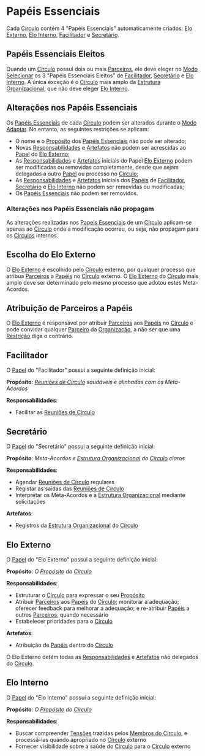 # Papéis Essenciais

Cada [Círculo](estrutura-organizacional.md#circulos) contém 4 "Papéis Essenciais" automaticamente criados: [Elo Externo](papeis-essenciais.md#elo-externo), [Elo Interno](papeis-essenciais.md#elo-interno), [Facilitador](papeis-essenciais.md#facilitador) e [Secretário](papeis-essenciais.md#secretario).

## Papéis Essenciais Eleitos

Quando um [Círculo](estrutura-organizacional.md#circulos) possui dois ou mais [Parceiros](organizacao.md#parceiros), ele deve eleger no [Modo Selecionar](reunioes-de-circulo.md#modo-selecionar) os 3 "Papéis Essenciais Eleitos" de [Facilitador](papeis-essenciais.md#facilitador), [Secretário](papeis-essenciais.md#secretario) e [Elo Interno](papeis-essenciais.md#elo-interno). A única exceção é o [Círculo](estrutura-organizacional.md#circulos) mais amplo da [Estrutura Organizacional](estrutura-organizacional.md), que não deve eleger [Elo Interno](papeis-essenciais.md#elo-interno).

## Alterações nos Papéis Essenciais

Os [Papéis Essenciais](papeis-essenciais.md#papeis-essenciais) de cada [Círculo](estrutura-organizacional.md#circulos) podem ser alterados durante o [Modo Adaptar](reunioes-de-circulo.md#modo-adaptar). No entanto, as seguintes restrições se aplicam:

* O nome e o [Propósito](estrutura-organizacional.md#papeis) dos [Papéis Essenciais](papeis-essenciais.md#papeis-essenciais) não pode ser alterado;
* Novas [Responsabilidades](estrutura-organizacional.md#papeis) e [Artefatos](estrutura-organizacional.md#papeis) não podem ser acrescidas ao [Papel](estrutura-organizacional.md#papeis) do [Elo Externo](papeis-essenciais.md#elo-externo);
* As [Responsabilidades](estrutura-organizacional.md#papeis) e [Artefatos](estrutura-organizacional.md#papeis) iniciais do Papel [Elo Externo](papeis-essenciais.md#elo-externo) podem ser modificadas ou removidas completamente, desde que sejam delegadas a outro [Papel](estrutura-organizacional.md#papeis) ou processo no [Círculo](estrutura-organizacional.md#circulos);
* As [Responsabilidades](estrutura-organizacional.md#papeis) e [Artefatos](estrutura-organizacional.md#papeis) iniciais dos [Papéis](estrutura-organizacional.md#papeis) de [Facilitador](papeis-essenciais.md#facilitador), [Secretário](papeis-essenciais.md#secretario) e [Elo Interno](papeis-essenciais.md#elo-interno) não podem ser removidas ou modificadas;
* Os [Papéis Essenciais](papeis-essenciais.md#papeis-essenciais) não podem ser removidos.

### Alterações nos Papéis Essenciais não propagam

As alterações realizadas nos [Papeis Essenciais](papeis-essenciais.md#papeis-essenciais) de um [Círculo](estrutura-organizacional.md#circulos) aplicam-se apenas ao [Círculo](estrutura-organizacional.md#circulos) onde a modificação ocorreu, ou seja, não propagam para os [Círculos](estrutura-organizacional.md#circulos) internos.

## Escolha do Elo Externo

O [Elo Externo](papeis-essenciais.md#elo-externo) é escolhido pelo [Círculo](estrutura-organizacional.md#circulos) externo, por qualquer processo que atribua [Parceiros](organizacao.md#parceiros) a [Papéis](estrutura-organizacional.md#papeis) no [Círculo](estrutura-organizacional.md#circulos) externo. O [Elo Externo](papeis-essenciais.md#elo-externo) do [Círculo](estrutura-organizacional.md#circulos) mais amplo deve ser determinado pelo mesmo processo que adotou estes Meta-Acordos.

## Atribuição de Parceiros a Papéis

O [Elo Externo](papeis-essenciais.md#elo-externo) é responsável por atribuir [Parceiros](organizacao.md#parceiros) aos [Papéis](estrutura-organizacional.md#papeis) no [Círculo](estrutura-organizacional.md#circulos) e pode convidar qualquer [Parceiro](organizacao.md#parceiros) da [Organização](organizacao.md), a não ser que uma [Restrição](estrutura-organizacional.md#restricoes) diga o contrário.

## Facilitador

O [Papel](estrutura-organizacional.md#papeis) do "Facilitador" possui a seguinte definição inicial:

**Propósito**: [_Reuniões de Círculo_](reunioes-de-circulo.md) _saudáveis e alinhadas com os Meta-Acordos_

**Responsabilidades**:

* Facilitar as [Reuniões de Círculo](reunioes-de-circulo.md)

## Secretário

O [Papel](estrutura-organizacional.md#papeis) do "Secretário" possui a seguinte definição inicial:

**Propósito**: _Meta-Acordos e_ [_Estrutura Organizacional_](estrutura-organizacional.md) _do_ [_Círculo_](estrutura-organizacional.md#circulos) _claros_

**Responsabilidades**:

* Agendar [Reuniões de Círculo](reunioes-de-circulo.md) regulares
* Registar as saídas das [Reuniões de Círculo](reunioes-de-circulo.md)
* Interpretar os Meta-Acordos e a [Estrutura Organizacional](estrutura-organizacional.md) mediante solicitações

**Artefatos**:

* Registros da [Estrutura Organizacional](estrutura-organizacional.md) do [Círculo](estrutura-organizacional.md#circulos)

## Elo Externo

O [Papel](estrutura-organizacional.md#papeis) do "Elo Externo" possui a seguinte definição inicial:

**Propósito**: _O_ [_Propósito_](estrutura-organizacional.md#papeis) _do_ [_Círculo_](estrutura-organizacional.md#circulos)

**Responsabilidades**:

* Estruturar o [Círculo](estrutura-organizacional.md#circulos) para expressar o seu [Propósito](estrutura-organizacional.md#papeis)
* Atribuir [Parceiros](organizacao.md#parceiros) aos [Papéis](estrutura-organizacional.md#papeis) do [Círculo](estrutura-organizacional.md#circulos); monitorar a adequação; oferecer feedback para melhorar a adequação; e re-atribuir [Papéis](estrutura-organizacional.md#papeis) a outros [Parceiros](organizacao.md#parceiros), quando necessário
* Estabelecer prioridades para o [Círculo](estrutura-organizacional.md#circulos)

**Artefatos**:

* Atribuição de [Papéis](estrutura-organizacional.md#papeis) dentro do [Círculo](estrutura-organizacional.md#circulos)

O Elo Externo detém todas as [Responsabilidades](estrutura-organizacional.md#papeis) e [Artefatos](estrutura-organizacional.md#papeis) não delegados do [Círculo](estrutura-organizacional.md#circulos).

## Elo Interno

O [Papel](estrutura-organizacional.md#papeis) do "Elo Interno" possui a seguinte definição inicial:

**Propósito**: _O_ [_Propósito_](estrutura-organizacional.md#papeis) _do_ [_Círculo_](estrutura-organizacional.md#circulos)

**Responsabilidades**:

* Buscar compreender [Tensões](organizacao.md#tensoes) trazidas pelos [Membros do Círculo](estrutura-organizacional.md#membros-do-circulo), e processá-las quando apropriado no [Círculo](estrutura-organizacional.md#circulos) externo
* Fornecer visibilidade sobre a saúde do [Círculo](estrutura-organizacional.md#circulos) para o [Círculo](estrutura-organizacional.md#circulos) externo
